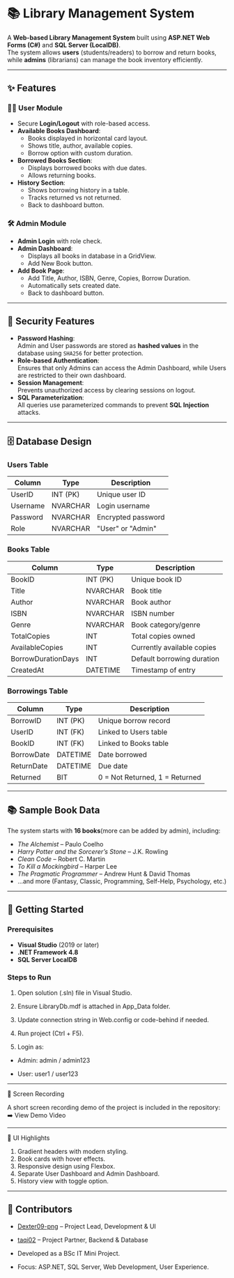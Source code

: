 # 📚 Library Management System

A **Web-based Library Management System** built using **ASP.NET Web Forms (C#)** and **SQL Server (LocalDB)**.  
The system allows **users** (students/readers) to borrow and return books, while **admins** (librarians) can manage the book inventory efficiently.  

---

## ✨ Features

### 👩‍💻 User Module
- Secure **Login/Logout** with role-based access.
- **Available Books Dashboard**:
  - Books displayed in horizontal card layout.
  - Shows title, author, available copies.
  - Borrow option with custom duration.
- **Borrowed Books Section**:
  - Displays borrowed books with due dates.
  - Allows returning books.
- **History Section**:
  - Shows borrowing history in a table.
  - Tracks returned vs not returned.
  - Back to dashboard button.

### 🛠️ Admin Module
- **Admin Login** with role check.
- **Admin Dashboard**:
  - Displays all books in database in a GridView.
  - Add New Book button.
- **Add Book Page**:
  - Add Title, Author, ISBN, Genre, Copies, Borrow Duration.
  - Automatically sets created date.
  - Back to dashboard button.

---

## 🔐 Security Features
- **Password Hashing**:  
  Admin and User passwords are stored as **hashed values** in the database using `SHA256` for better protection.  
- **Role-based Authentication**:  
  Ensures that only Admins can access the Admin Dashboard, while Users are restricted to their own dashboard.  
- **Session Management**:  
  Prevents unauthorized access by clearing sessions on logout.  
- **SQL Parameterization**:  
  All queries use parameterized commands to prevent **SQL Injection** attacks.
  
---

## 🗄️ Database Design

### **Users Table**
| Column      | Type        | Description            |
|-------------|-------------|------------------------|
| UserID      | INT (PK)    | Unique user ID         |
| Username    | NVARCHAR    | Login username         |
| Password    | NVARCHAR    | Encrypted password     |
| Role        | NVARCHAR    | "User" or "Admin"      |

### **Books Table**
| Column             | Type        | Description                      |
|--------------------|-------------|----------------------------------|
| BookID             | INT (PK)    | Unique book ID                   |
| Title              | NVARCHAR    | Book title                       |
| Author             | NVARCHAR    | Book author                      |
| ISBN               | NVARCHAR    | ISBN number                      |
| Genre              | NVARCHAR    | Book category/genre              |
| TotalCopies        | INT         | Total copies owned               |
| AvailableCopies    | INT         | Currently available copies       |
| BorrowDurationDays | INT         | Default borrowing duration       |
| CreatedAt          | DATETIME    | Timestamp of entry               |

### **Borrowings Table**
| Column     | Type        | Description                       |
|------------|-------------|-----------------------------------|
| BorrowID   | INT (PK)    | Unique borrow record              |
| UserID     | INT (FK)    | Linked to Users table             |
| BookID     | INT (FK)    | Linked to Books table             |
| BorrowDate | DATETIME    | Date borrowed                     |
| ReturnDate | DATETIME    | Due date                          |
| Returned   | BIT         | 0 = Not Returned, 1 = Returned    |

---

## 📚 Sample Book Data

The system starts with **16 books**(more can be added by admin), including:  
- *The Alchemist* – Paulo Coelho  
- *Harry Potter and the Sorcerer’s Stone* – J.K. Rowling  
- *Clean Code* – Robert C. Martin  
- *To Kill a Mockingbird* – Harper Lee  
- *The Pragmatic Programmer* – Andrew Hunt & David Thomas  
- …and more (Fantasy, Classic, Programming, Self-Help, Psychology, etc.)

---

## 🚀 Getting Started

### Prerequisites
- **Visual Studio** (2019 or later)
- **.NET Framework 4.8**
- **SQL Server LocalDB**

### Steps to Run
1. Open solution (.sln) file in Visual Studio.

2. Ensure LibraryDb.mdf is attached in App_Data folder.

3. Update connection string in Web.config or code-behind if needed.

4. Run project (Ctrl + F5).

5. Login as:

 - Admin: admin / admin123

- User: user1 / user123

---

🎥 Screen Recording

A short screen recording demo of the project is included in the repository:
➡️ View Demo Video

---

🎨 UI Highlights

1. Gradient headers with modern styling.
2. Book cards with hover effects.
3. Responsive design using Flexbox.
4. Separate User Dashboard and Admin Dashboard.
5. History view with toggle option.

---

## 👥 Contributors

- [Dexter09-png](https://github.com/Dexter09-png) – Project Lead, Development & UI  
- [taqi02](https://github.com/taqi02) – Project Partner, Backend & Database

- Developed as a BSc IT Mini Project.
- Focus: ASP.NET, SQL Server, Web Development, User Experience.
